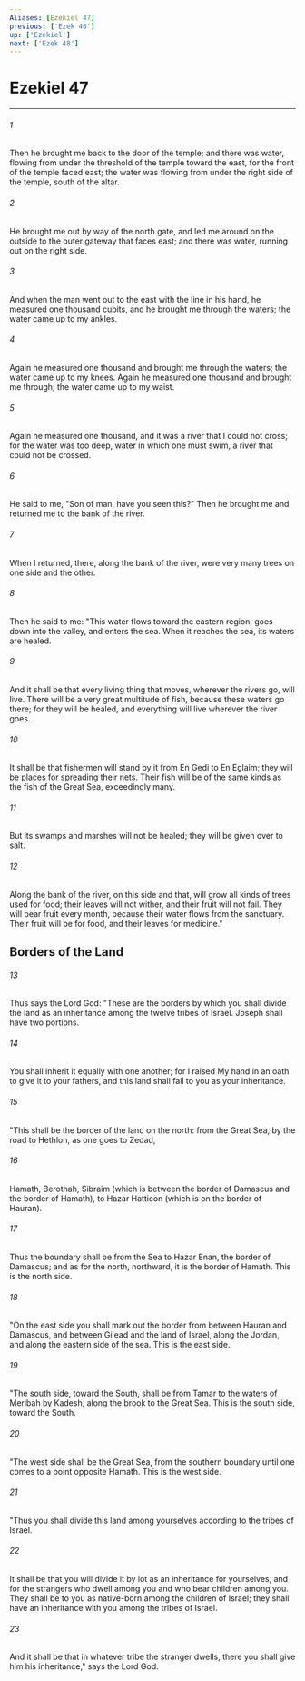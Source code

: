 ```yaml
---
Aliases: [Ezekiel 47]
previous: ['Ezek 46']
up: ['Ezekiel']
next: ['Ezek 48']
---
```

# Ezekiel 47

***


###### 1 
Then he brought me back to the door of the temple; and there was water, flowing from under the threshold of the temple toward the east, for the front of the temple faced east; the water was flowing from under the right side of the temple, south of the altar. 

###### 2 
He brought me out by way of the north gate, and led me around on the outside to the outer gateway that faces east; and there was water, running out on the right side. 

###### 3 
And when the man went out to the east with the line in his hand, he measured one thousand cubits, and he brought me through the waters; the water came up to my ankles. 

###### 4 
Again he measured one thousand and brought me through the waters; the water came up to my knees. Again he measured one thousand and brought me through; the water came up to my waist. 

###### 5 
Again he measured one thousand, and it was a river that I could not cross; for the water was too deep, water in which one must swim, a river that could not be crossed. 

###### 6 
He said to me, "Son of man, have you seen this?" Then he brought me and returned me to the bank of the river. 

###### 7 
When I returned, there, along the bank of the river, were very many trees on one side and the other. 

###### 8 
Then he said to me: "This water flows toward the eastern region, goes down into the valley, and enters the sea. When it reaches the sea, its waters are healed. 

###### 9 
And it shall be that every living thing that moves, wherever the rivers go, will live. There will be a very great multitude of fish, because these waters go there; for they will be healed, and everything will live wherever the river goes. 

###### 10 
It shall be that fishermen will stand by it from En Gedi to En Eglaim; they will be places for spreading their nets. Their fish will be of the same kinds as the fish of the Great Sea, exceedingly many. 

###### 11 
But its swamps and marshes will not be healed; they will be given over to salt. 

###### 12 
Along the bank of the river, on this side and that, will grow all kinds of trees used for food; their leaves will not wither, and their fruit will not fail. They will bear fruit every month, because their water flows from the sanctuary. Their fruit will be for food, and their leaves for medicine." 

## Borders of the Land 

###### 13 
Thus says the Lord God: "These are the borders by which you shall divide the land as an inheritance among the twelve tribes of Israel. Joseph shall have two portions. 

###### 14 
You shall inherit it equally with one another; for I raised My hand in an oath to give it to your fathers, and this land shall fall to you as your inheritance. 

###### 15 
"This shall be the border of the land on the north: from the Great Sea, by the road to Hethlon, as one goes to Zedad, 

###### 16 
Hamath, Berothah, Sibraim (which is between the border of Damascus and the border of Hamath), to Hazar Hatticon (which is on the border of Hauran). 

###### 17 
Thus the boundary shall be from the Sea to Hazar Enan, the border of Damascus; and as for the north, northward, it is the border of Hamath. This is the north side. 

###### 18 
"On the east side you shall mark out the border from between Hauran and Damascus, and between Gilead and the land of Israel, along the Jordan, and along the eastern side of the sea. This is the east side. 

###### 19 
"The south side, toward the South, shall be from Tamar to the waters of Meribah by Kadesh, along the brook to the Great Sea. This is the south side, toward the South. 

###### 20 
"The west side shall be the Great Sea, from the southern boundary until one comes to a point opposite Hamath. This is the west side. 

###### 21 
"Thus you shall divide this land among yourselves according to the tribes of Israel. 

###### 22 
It shall be that you will divide it by lot as an inheritance for yourselves, and for the strangers who dwell among you and who bear children among you. They shall be to you as native-born among the children of Israel; they shall have an inheritance with you among the tribes of Israel. 

###### 23 
And it shall be that in whatever tribe the stranger dwells, there you shall give him his inheritance," says the Lord God.
